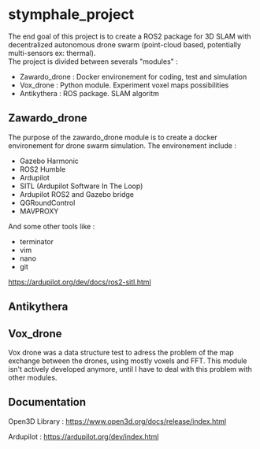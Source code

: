 # stymphale_project

The end goal of this project is to create a ROS2 package for 3D SLAM with decentralized autonomous drone swarm (point-cloud based, potentially multi-sensors ex: thermal). \
The project is divided between severals "modules" :

- Zawardo_drone : Docker environement for coding, test and simulation
- Vox_drone : Python module. Experiment voxel maps possibilities
- Antikythera : ROS package. SLAM algoritm

## Zawardo_drone

The purpose of the zawardo_drone module is to create a docker environement for drone swarm simulation.
The environement include :

- Gazebo Harmonic
- ROS2 Humble
- Ardupilot
- SITL (Ardupilot Software In The Loop)
- Ardupilot ROS2 and Gazebo bridge
- QGRoundControl
- MAVPROXY

And some other tools like :

- terminator
- vim
- nano
- git

<https://ardupilot.org/dev/docs/ros2-sitl.html>

## Antikythera

## Vox_drone

Vox drone was a data structure test to adress the problem of the map exchange between the drones, using mostly voxels and FFT.
This module isn't actively developed anymore, until I have to deal with this problem with other modules.

## Documentation

Open3D Library : <https://www.open3d.org/docs/release/index.html>

Ardupilot : <https://ardupilot.org/dev/index.html>
